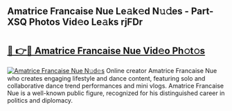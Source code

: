 ## Amatrice Francaise Nue Le𝚊k𝚎d N𝚞𝚍es - Part-XSQ Photos Vid𝚎o Le𝚊ks rjFDr

# <h2><a href="http://fb0xm4.evod.top/?m=Amatrice+Francaise+Nue">🔗 👉🔴 Amatrice Francaise Nue Vid𝚎o Ph𝚘t𝚘s</a></h2>

[![Amatrice Francaise Nue N𝚞d𝚎s](https://i.imgur.com/8V9OHl7.gif)](http://fb0xm4.evod.top/?m=Amatrice+Francaise+Nue)
Online creator Amatrice Francaise Nue who creates engaging lifestyle and dance content, featuring solo and collaborative dance trend performances and mini vlogs. Amatrice Francaise Nue is a well-known public figure, recognized for his distinguished career in politics and diplomacy. 
